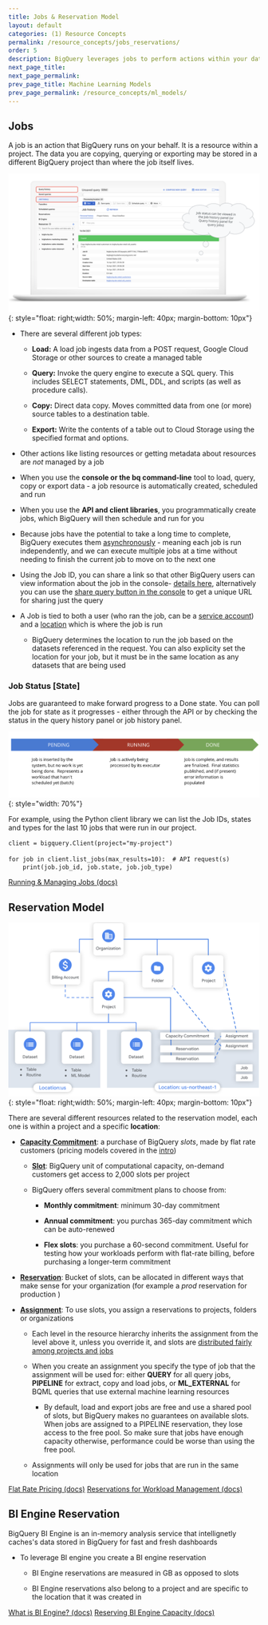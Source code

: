 ```yaml
---
title: Jobs & Reservation Model
layout: default
categories: (1) Resource Concepts
permalink: /resource_concepts/jobs_reservations/
order: 5
description: BigQuery leverages jobs to perform actions within your data warehouse
next_page_title: 
next_page_permalink: 
prev_page_title: Machine Learning Models
prev_page_permalink: /resource_concepts/ml_models/
---
```


## Jobs
A job is an action that BigQuery runs on your behalf. It is a resource within a project. The data you are copying, querying or exporting may be stored in a different BigQuery project than where the job itself lives. 

![image](/assets/images/jobs.png){: style="float: right;width: 50%; margin-left: 40px; margin-bottom: 10px"}

- There are several different job types:

    - **Load:** A load job ingests data from a POST request, Google Cloud Storage or other sources to create a managed table

    - **Query:** Invoke the query engine to execute a SQL query.  This includes SELECT statements, DML, DDL, and scripts (as well as procedure calls).
    
    - **Copy:** Direct data copy.  Moves committed data from one (or more) source tables to a destination table.

    - **Export:** Write the contents of a table out to Cloud Storage using the specified format and options.


- Other actions like listing resources or getting metadata about resources are *not* managed by a job

- When you use the **console or the bq command-line** tool to load, query, copy or export data - a job resource is automatically created, scheduled and run

- When you use the **API and client libraries**, you programmatically create jobs, which BigQuery will then schedule and run for you

- Because jobs have the potential to take a long time to complete, BigQuery executes them <u>asynchronously</u> - meaning each job is run independently, and we can execute multiple jobs at a time without needing to finish the current job to move on to the next one

- Using the Job ID, you can share a link so that other BigQuery users can view information about the job in the console- [details here](https://stackoverflow.com/questions/67104653/is-it-possible-to-link-to-a-job-in-the-bigquery-console/67108721#67108721), alternatively you can use the [share query button in the console](https://cloud.google.com/bigquery/docs/saving-sharing-queries) to get a unique URL for sharing just the query

- A Job is tied to both a user (who ran the job, can be a [service account](https://cloud.google.com/iam/docs/service-accounts)) and a [location](https://cloud.google.com/bigquery/docs/locations#specifying_your_location) which is where the job is run
    
    - BigQuery determines the location to run the job based on the datasets referenced in the request. You can also explicity set the location for your job, but it must be in the same location as any datasets that are being used


### Job Status [State]
Jobs are guaranteed to make forward progress to a Done state. You can poll the job for state as it progresses - either through the API or by checking the status in the query history panel or job history panel. 

![image](/assets/images/job_states.png){: style="width: 70%"}

For example, using the Python client library we can list the Job IDs, states and types for the last 10 jobs that were run in our project. 

```
client = bigquery.Client(project="my-project")

for job in client.list_jobs(max_results=10):  # API request(s)
    print(job.job_id, job.state, job.job_type)
```
<a href="https://cloud.google.com/bigquery/docs/jobs-overview" class="button">Running & Managing Jobs (docs)</a>

## Reservation Model

![image](/assets/images/reservation_model.png){: style="float: right;width: 50%; margin-left: 40px; margin-bottom: 10px"}

There are several different resources related to the reservation model, each one is within a project and a specific **location**:

- [**Capacity Commitment**](https://cloud.google.com/bigquery/docs/reservations-intro#commitments): a purchase of BigQuery *slots*, made by flat rate customers (pricing models covered in the [intro]())

    - [**Slot**](https://cloud.google.com/bigquery/docs/slots): BigQuery unit of computational capacity, on-demand customers get access to 2,000 slots per project

    - BigQuery offers several commitment plans to choose from:

        - **Monthly commitment**: minimum 30-day commitment
        
        - **Annual commitment**: you purchas 365-day commitment which can be auto-renewed
        
        - **Flex slots**: you purchase a 60-second commitment. Useful for testing how your workloads perform with flat-rate billing, before purchasing a longer-term commitment

- [**Reservation**](https://cloud.google.com/bigquery/docs/reservations-intro#reservations): Bucket of slots, can be allocated in different ways that make sense for your organization (for example a *prod* reservation for production )

- [**Assignment**](https://cloud.google.com/bigquery/docs/reservations-intro#assignments): To use slots, you assign a reservations to projects, folders or organizations

    - Each level in the resource hierarchy inherits the assignment from the level above it, unless you override it, and slots are [distributed fairly among projects and jobs](https://cloud.google.com/bigquery/docs/reservations-intro#slot_scheduling)

    - When you create an assignment you specify the type of job that the assignment will be used for: either **QUERY** for all query jobs, **PIPELINE** for extract, copy and load jobs, or **ML_EXTERNAL** for BQML queries that use external machine learning resources

        - By default, load and export jobs are free and use a shared pool of slots, but BigQuery makes no guarantees on available slots. When jobs are assigned to a PIPELINE reservation, they lose access to the free pool. So make sure that jobs have enough capacity otherwise, performance could  be worse than using the free pool.

    - Assignments will only be used for jobs that are run in the same location

<a href="https://cloud.google.com/bigquery/pricing#flat_rate_pricing" class="button">Flat Rate Pricing (docs)</a>
<a href="https://cloud.google.com/bigquery/docs/reservations-intro" class="button">Reservations for Workload Management (docs)</a>

## BI Engine Reservation

BigQuery BI Engine is an in-memory analysis service that intellignetly caches's data stored in BigQuery for fast and fresh dashboards

- To leverage BI engine you create a BI engine reservation

    - BI Engine reservations are measured in GB as opposed to slots

    - BI Engine reservations also belong to a project and are specific to the location that it was created in


<a href="https://cloud.google.com/bi-engine/docs/introduction" class="button">What is BI Engine? (docs)</a>
<a href="https://cloud.google.com/bi-engine/docs/reserving-capacity" class="button">Reserving BI Engine Capacity (docs)</a>
